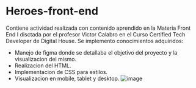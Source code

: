 # Heroes-front-end
Contiene actividad realizada con contenido aprendido en la Materia Front End I disctada por el profesor Victor Calabro en el Curso Certified Tech Developer de Digital House.
Se implemento conocimientos adquiridos:
- Manejo de figma donde se detallaba el objetivo del proyecto y la visualizacion del mismo.
- Realizacion del HTML.
- Implementacion de CSS para estilos.
- Visualizacion en mobile, tablet y desktop.
![image](https://user-images.githubusercontent.com/116467058/211614371-d26d4001-d730-4f6a-86c6-2ba5cddef7d8.png)
